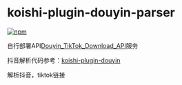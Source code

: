 # koishi-plugin-douyin-parser

[![npm](https://img.shields.io/npm/v/koishi-plugin-douyin-parser?style=flat-square)](https://www.npmjs.com/package/koishi-plugin-douyin-parser)

自行部署API[Douyin_TikTok_Download_API](https://github.com/Evil0ctal/Douyin_TikTok_Download_API)服务

抖音解析代码参考：[koishi-plugin-douyin](https://github.com/Evil0ctal/Douyin_TikTok_Download_API)

解析抖音，tiktok链接
